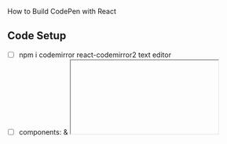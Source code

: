 How to Build CodePen with React

## Code Setup 
  - [ ] npm i codemirror react-codemirror2 text editor 
  - [ ] components: <Editor> & <iframe>

## Editor Setup 
  - [ ] components Editor: <displayName> & O/C button 
  - [ ] components Editor: <ControlledEditor>

## CSS
-body
-top pane
-pane
-editor
-override CodeMirror
-code-mirror-wrapper

## Functionality
-SrcDoc passed to iframe to display html,css,javascript
-setTimeout() for SrcDoc
-useEffect for setTimeout

## open close Button
-open state for collapsed css class
-onclick to change state
-add close/open Icon: npm i @fortawesome/react-fontawesome @fortawesome/free-solid-svg-icons @fortawesome/fontawesome-svg-core


